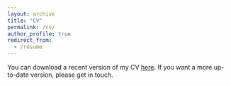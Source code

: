 ```yaml
---
layout: archive
title: "CV"
permalink: /cv/
author_profile: true
redirect_from:
  - /resume
---
```



You can download a recent version of my CV [here](http://academicpages.github.io/files/CV_HeidiThiemann.pdf). If you want a more up-to-date version, please get in touch.

